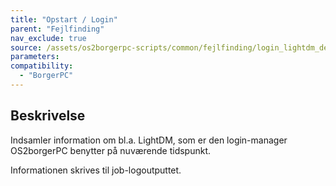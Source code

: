 ```yaml
---
title: "Opstart / Login"
parent: "Fejlfinding"
nav_exclude: true
source: /assets/os2borgerpc-scripts/common/fejlfinding/login_lightdm_debugging.sh
parameters:
compatibility:
  - "BorgerPC"
---
```


## Beskrivelse
Indsamler information om bl.a. LightDM, som er den login-manager OS2borgerPC benytter på nuværende tidspunkt.

Informationen skrives til job-logoutputtet.